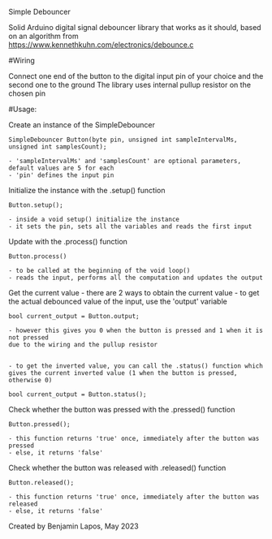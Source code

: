 Simple Debouncer

Solid Arduino digital signal debouncer library that works as it should, based on an algorithm from https://www.kennethkuhn.com/electronics/debounce.c



#Wiring

Connect one end of the button to the digital input pin of your choice and the second one to the ground
The library uses internal pullup resistor on the chosen pin


#Usage:

Create an instance of the SimpleDebouncer

    SimpleDebouncer Button(byte pin, unsigned int sampleIntervalMs, unsigned int samplesCount);

    - 'sampleIntervalMs' and 'samplesCount' are optional parameters, default values are 5 for each
    - 'pin' defines the input pin


Initialize the instance with the .setup() function

    Button.setup();

    - inside a void setup() initialize the instance
    - it sets the pin, sets all the variables and reads the first input


Update with the .process() function

    Button.process()

    - to be called at the beginning of the void loop()
    - reads the input, performs all the computation and updates the output


Get the current value
    - there are 2 ways to obtain the current value
    - to get the actual debounced value of the input, use the 'output' variable

    bool current_output = Button.output;

    - however this gives you 0 when the button is pressed and 1 when it is not pressed
    due to the wiring and the pullup resistor


    - to get the inverted value, you can call the .status() function which 
    gives the current inverted value (1 when the button is pressed, otherwise 0)

    bool current_output = Button.status();


Check whether the button was pressed with the .pressed() function
    
    Button.pressed();

    - this function returns 'true' once, immediately after the button was pressed
    - else, it returns 'false'


Check whether the button was released with .released() function

    Button.released();

    - this function returns 'true' once, immediately after the button was released
    - else, it returns 'false'



Created by Benjamin Lapos, May 2023
